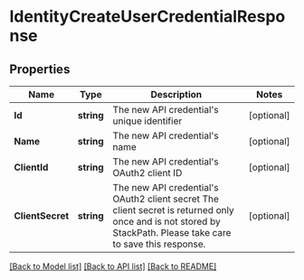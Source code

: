 # IdentityCreateUserCredentialResponse

## Properties

Name | Type | Description | Notes
------------ | ------------- | ------------- | -------------
**Id** | **string** | The new API credential&#39;s unique identifier | [optional] 
**Name** | **string** | The new API credential&#39;s name | [optional] 
**ClientId** | **string** | The new API credential&#39;s OAuth2 client ID | [optional] 
**ClientSecret** | **string** | The new API credential&#39;s OAuth2 client secret  The client secret is returned only once and is not stored by StackPath. Please take care to save this response. | [optional] 

[[Back to Model list]](../README.md#documentation-for-models) [[Back to API list]](../README.md#documentation-for-api-endpoints) [[Back to README]](../README.md)


